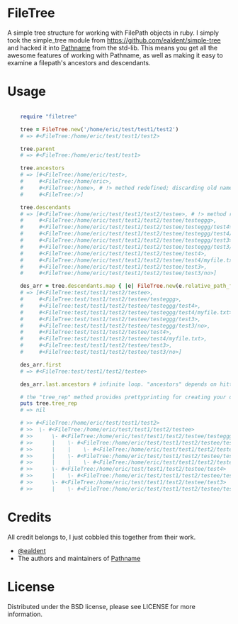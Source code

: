 # FileTree

A simple tree structure for working with FilePath objects in ruby. I simply took the simple_tree module from https://github.com/ealdent/simple-tree and hacked it into [Pathname](http://www.ruby-doc.org/stdlib-2.0/libdoc/pathname/rdoc/Pathname.html) from the std-lib. This means you get all the awesome features of working with Pathname, as well as making it easy to examine a filepath's ancestors and descendants.

# Usage

```ruby

    require "filetree"

    tree = FileTree.new('/home/eric/test/test1/test2')
    # => #<FileTree:/home/eric/test/test1/test2>

    tree.parent
    # => #<FileTree:/home/eric/test/test1>

    tree.ancestors
    # => [#<FileTree:/home/eric/test>,
    #     #<FileTree:/home/eric>,
    #     #<FileTree:/home>, # !> method redefined; discarding old name
    #     #<FileTree:/>]

    tree.descendants
    # => [#<FileTree:/home/eric/test/test1/test2/testee>, # !> method redefined; discarding old id
    #     #<FileTree:/home/eric/test/test1/test2/testee/testeggg>,
    #     #<FileTree:/home/eric/test/test1/test2/testee/testeggg/test4>,
    #     #<FileTree:/home/eric/test/test1/test2/testee/testeggg/test4/myfile.txt>,
    #     #<FileTree:/home/eric/test/test1/test2/testee/testeggg/test3>, # !> method redefined; discarding old identifier
    #     #<FileTree:/home/eric/test/test1/test2/testee/testeggg/test3/no>,
    #     #<FileTree:/home/eric/test/test1/test2/testee/test4>,
    #     #<FileTree:/home/eric/test/test1/test2/testee/test4/myfile.txt>,
    #     #<FileTree:/home/eric/test/test1/test2/testee/test3>,
    #     #<FileTree:/home/eric/test/test1/test2/testee/test3/no>]

    des_arr = tree.descendants.map { |e| FileTree.new(e.relative_path_from(FileTree.new('/home/eric'))) }
    # => [#<FileTree:test/test1/test2/testee>,
    #     #<FileTree:test/test1/test2/testee/testeggg>,
    #     #<FileTree:test/test1/test2/testee/testeggg/test4>,
    #     #<FileTree:test/test1/test2/testee/testeggg/test4/myfile.txt>,
    #     #<FileTree:test/test1/test2/testee/testeggg/test3>,
    #     #<FileTree:test/test1/test2/testee/testeggg/test3/no>,
    #     #<FileTree:test/test1/test2/testee/test4>,
    #     #<FileTree:test/test1/test2/testee/test4/myfile.txt>,
    #     #<FileTree:test/test1/test2/testee/test3>,
    #     #<FileTree:test/test1/test2/testee/test3/no>]

    des_arr.first
    # => #<FileTree:test/test1/test2/testee>

    des_arr.last.ancestors # infinite loop. "ancestors" depends on hitting "/" to stop.

    # the "tree_rep" method provides prettyprinting for creating your own to_s methods
    puts tree.tree_rep
    # => nil

    # >> #<FileTree:/home/eric/test/test1/test2>
    # >>  \- #<FileTree:/home/eric/test/test1/test2/testee>
    # >>      \- #<FileTree:/home/eric/test/test1/test2/testee/testeggg>
    # >>      |    \- #<FileTree:/home/eric/test/test1/test2/testee/testeggg/test4>
    # >>      |    |    \- #<FileTree:/home/eric/test/test1/test2/testee/testeggg/test4/myfile.txt>
    # >>      |    \- #<FileTree:/home/eric/test/test1/test2/testee/testeggg/test3>
    # >>      |    |    \- #<FileTree:/home/eric/test/test1/test2/testee/testeggg/test3/no>
    # >>      \- #<FileTree:/home/eric/test/test1/test2/testee/test4>
    # >>      |    \- #<FileTree:/home/eric/test/test1/test2/testee/test4/myfile.txt>
    # >>      \- #<FileTree:/home/eric/test/test1/test2/testee/test3>
    # >>      |    \- #<FileTree:/home/eric/test/test1/test2/testee/test3/no>

```
# Credits

All credit belongs to, I just cobbled this together from their work.

- [@ealdent](https://github.com/ealdent/simple-tree)
- The authors and maintainers of [Pathname](http://www.ruby-doc.org/stdlib-2.0/libdoc/pathname/rdoc/Pathname.html)

# License

Distributed under the BSD license, please see LICENSE for more information.